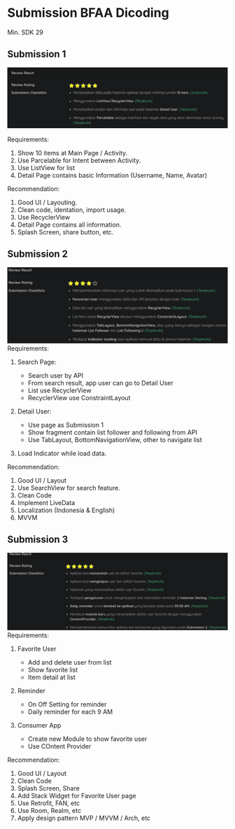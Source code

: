 # Submission BFAA Dicoding

Min. SDK 29

## Submission 1
![First Submission](git_asset/star_submission_1.png)

Requirements:
1. Show 10 items at Main Page / Activity.
1. Use Parcelable for Intent between Activity.
1. Use ListView for list
1. Detail Page contains basic Information (Username, Name, Avatar)

Recommendation:
1. Good UI / Layouting.
1. Clean code, identation, import usage.
1. Use RecyclerView
1. Detail Page contains all information.
1. Splash Screen, share button, etc.

## Submission 2
![Second Submission](git_asset/star_submission_2.png)
Requirements:
1. Search Page:
    - Search user by API
    - From search result, app user can go to Detail User
    - List use RecyclerView
    - RecyclerView use ConstraintLayout

2. Detail User:
    - Use page as Submission 1
    - Show fragment contain list follower and following from API
    - Use TabLayout, BottomNavigationView, other to navigate list

3. Load Indicator while load data.

Recommendation:
1. Good UI / Layout
1. Use SearchView for search feature.
1. Clean Code
1. Implement LiveData
1. Localization (Indonesia & English)
1. MVVM

## Submission 3
![Third Submission](git_asset/star_submission_3.png)
Requirements:
1. Favorite User
	- Add and delete user from list
	- Show favorite list
	- Item detail at list

2. Reminder
	- On Off Setting for reminder
	- Daily reminder for each 9 AM

3. Consumer App
	- Create new Module to show favorite user
	- Use COntent Provider

Recommendation:
1. Good UI / Layout
1. Clean Code
1. Splash Screen, Share
1. Add Stack Widget for Favorite User page
1. Use Retrofit, FAN, etc
1. Use Room, Realm, etc
1. Apply design pattern MVP / MVVM / Arch, etc

